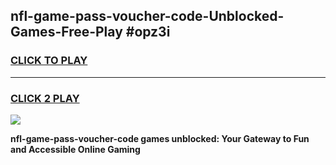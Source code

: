 
## nfl-game-pass-voucher-code-Unblocked-Games-Free-Play #opz3i
<h3>
<a href="https://us.freeplayer.one?title=nfl-game-pass-voucher-code&ref=9M">CLICK TO PLAY</a></h3>
<hr>

<h3>
<a href="https://us.freeplayer.one?title=nfl-game-pass-voucher-code&ref=9M">CLICK 2 PLAY</a>
  
</h3>

<a href="https://us.freeplayer.one?title=nfl-game-pass-voucher-code&ref=9M"><img src="https://clearcache.store/games.png"></a>


**nfl-game-pass-voucher-code games unblocked: Your Gateway to Fun and Accessible Online Gaming**
